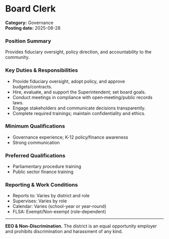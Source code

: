 # Board Clerk

**Category:** Governance  
**Posting date:** 2025-08-28

### Position Summary

Provides fiduciary oversight, policy direction, and accountability to the community.

### Key Duties & Responsibilities
- Provide fiduciary oversight, adopt policy, and approve budgets/contracts.
- Hire, evaluate, and support the Superintendent; set board goals.
- Conduct meetings in compliance with open‑meeting/public records laws.
- Engage stakeholders and communicate decisions transparently.
- Complete required trainings; maintain confidentiality and ethics.

### Minimum Qualifications
- Governance experience; K‑12 policy/finance awareness
- Strong communication

### Preferred Qualifications
- Parliamentary procedure training
- Public sector finance training

### Reporting & Work Conditions
- Reports to: Varies by district and role
- Supervises: Varies by role
- Calendar: Varies (school-year or year-round)
- FLSA: Exempt/Non-exempt (role-dependent)

---
**EEO & Non-Discrimination.** The district is an equal opportunity employer and prohibits discrimination and harassment of any kind.
